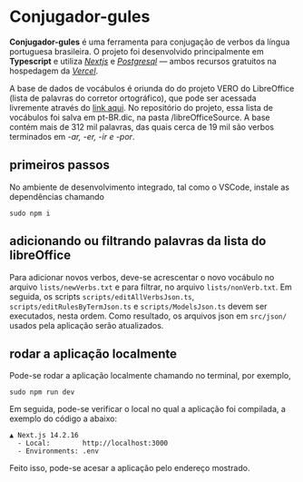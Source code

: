 # Conjugador-gules

**Conjugador-gules** é uma ferramenta para conjugação de verbos da língua portuguesa brasileira. O projeto foi desenvolvido principalmente em **Typescript** e utiliza *[Nextjs](https://nextjs.org/)* e *[Postgresql](https://www.postgresql.org/)* — ambos recursos gratuitos na hospedagem da 
*[Vercel](https://vercel.com)*.

A base de dados de vocábulos é oriunda do do projeto VERO do LibreOffice
(lista de palavras do corretor ortográfico), que pode ser acessada livremente através do [link aqui](https://cgit.freedesktop.org/libreoffice/dictionaries/plain/pt_BR/pt_BR.dic). No repositório do projeto, essa lista de vocábulos foi salva em pt-BR.dic, na pasta /libreOfficeSource. A base contém mais de 312 mil palavras, das quais cerca de 19 mil são verbos terminados em *-ar, -er, -ir e -por*.

## primeiros passos

No ambiente de desenvolvimento integrado, tal como o VSCode, instale as dependências chamando

```
sudo npm i
```

## adicionando ou filtrando palavras da lista do libreOffice

Para adicionar novos verbos, deve-se acrescentar o novo vocábulo no arquivo `lists/newVerbs.txt`
e para filtrar, no arquivo `lists/nonVerb.txt`. Em seguida, os scripts `scripts/editAllVerbsJson.ts`, `scripts/editRulesByTermJson.ts` e `scripts/ModelsJson.ts` devem ser executados, nesta ordem.
Como resultado, os arquivos json em `src/json/` usados pela aplicação serão atualizados.

## rodar a aplicação localmente

Pode-se rodar a aplicação localmente chamando no terminal, por exemplo, 

```
sudo npm run dev
```

Em seguida, pode-se verificar o local no qual a aplicação foi compilada, a exemplo do código a abaixo:

```
▲ Next.js 14.2.16
  - Local:        http://localhost:3000
  - Environments: .env
```

Feito isso, pode-se acesar a aplicação pelo endereço mostrado.